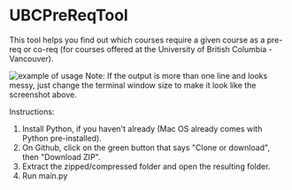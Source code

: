 # UBCPreReqTool
This tool helps you find out which courses require a given course as a pre-req or co-req (for courses offered at the University of British Columbia - Vancouver).

![example of usage](http://i.imgur.com/jHR23an.png "Example of usage:")
Note: If the output is more than one line and looks messy, just change the terminal window size to make it look like the screenshot above.

Instructions:
  1. Install Python, if you haven't already (Mac OS already comes with Python pre-installed).
  2. On Github, click on the green button that says "Clone or download", then "Download ZIP".
  3. Extract the zipped/compressed folder and open the resulting folder.
  4. Run main.py
  
